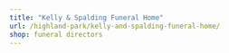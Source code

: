 ```yaml
---
title: "Kelly & Spalding Funeral Home"
url: /highland-park/kelly-and-spalding-funeral-home/
shop: funeral directors
---
```

